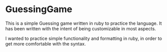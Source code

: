 # GuessingGame

This is a simple Guessing game written in ruby to practice the language.
It has been written with the intent of being customizable in most aspects. 

I wanted to practice simple functionality and formatting in ruby, in order to get more comfortable with the syntax.
